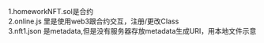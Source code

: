 1.homeworkNFT.sol是合约  
2.online.js 里是使用web3跟合约交互，注册/更改Class  
3.nft1.json 是metadata,但是没有服务器存放metadata生成URI，用本地文件示意  

